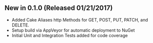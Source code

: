 ## New in 0.1.0 (Released 01/21/2017)
- Added Cake Aliases http Methods for GET, POST, PUT, PATCH, and DELETE.
- Setup build via AppVeyor for automatic deployment to NuGet
- Initial Unit and Integration Tests added for code coverage